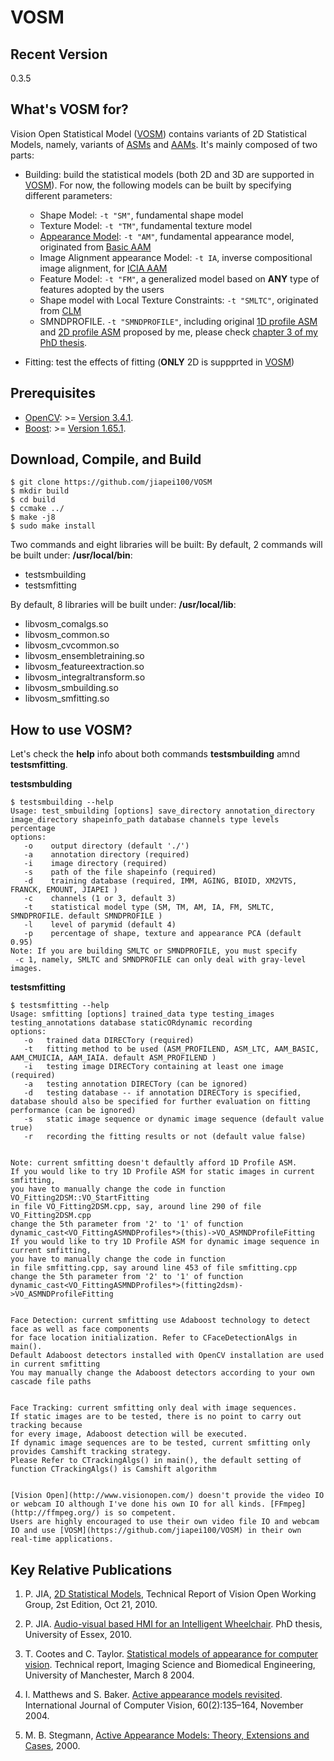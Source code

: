 # VOSM

## Recent Version
0.3.5

## What's VOSM for?

Vision Open Statistical Model ([VOSM](https://github.com/jiapei100/VOSM)) contains variants of 2D Statistical Models, namely, variants of [ASMs](https://en.wikipedia.org/wiki/Active_shape_model) and [AAMs](https://en.wikipedia.org/wiki/Active_appearance_model). It's mainly composed of two parts:

* Building: build the statistical models (both 2D and 3D are supported in [VOSM](https://github.com/jiapei100/VOSM)). For now, the following models can be built by specifying different parameters:
  - Shape Model: ```-t "SM"```, fundamental shape model
  - Texture Model: ```-t "TM"```, fundamental texture model
  - [Appearance Model](http://www.imm.dtu.dk/~aam/main/node15.html): ```-t "AM"```, fundamental appearance model, originated from [Basic AAM](http://www.imm.dtu.dk/~aam/main/node16.html)
  - Image Alignment appearance Model: ```-t IA```, inverse compositional image alignment, for [ICIA AAM](https://www.ri.cmu.edu/pub_files/pub4/matthews_iain_2004_2/matthews_iain_2004_2.pdf)
  - Feature Model: ```-t "FM"```, a generalized model based on **ANY** type of features adopted by the users
  - Shape model with Local Texture Constraints: ```-t "SMLTC"```, originated from [CLM](https://personalpages.manchester.ac.uk/staff/timothy.f.cootes/Models/clm.html)
  - SMNDPROFILE. ```-t "SMNDPROFILE"```, including original [1D profile ASM](http://www.imm.dtu.dk/~aam/downloads/asmprops/node3.html) and [2D profile ASM](http://www.visionopen.com/members/jiapei/publications/pei_thesischapter34.pdf) proposed by me, please check [chapter 3 of my PhD thesis](http://www.visionopen.com/members/jiapei/publications/pei_thesischapter34.pdf).

* Fitting: test the effects of fitting (**ONLY** 2D is suppprted in [VOSM](https://github.com/jiapei100/VOSM))


## Prerequisites

- [OpenCV](https://github.com/opencv/opencv): >= [Version 3.4.1](https://github.com/opencv/opencv/releases/tag/3.4.1).
- [Boost](https://www.boost.org/): >= [Version 1.65.1](https://www.boost.org/users/history/version_1_65_1.html).


## Download, Compile, and Build

```
$ git clone https://github.com/jiapei100/VOSM
$ mkdir build
$ cd build
$ ccmake ../
$ make -j8
$ sudo make install
```

Two commands and eight libraries will be built:
By default, 2 commands will be built under: **/usr/local/bin**:
- testsmbuilding
- testsmfitting

By default, 8 libraries will be built under: **/usr/local/lib**:
- libvosm_comalgs.so
- libvosm_common.so
- libvosm_cvcommon.so
- libvosm_ensembletraining.so
- libvosm_featureextraction.so
- libvosm_integraltransform.so
- libvosm_smbuilding.so
- libvosm_smfitting.so


## How to use VOSM?

Let's check the **help** info about both commands **testsmbuilding** amnd **testsmfitting**.

**testsmbulding**

```
$ testsmbuilding --help
Usage: test_smbuilding [options] save_directory annotation_directory image_directory shapeinfo_path database channels type levels percentage
options:
   -o    output directory (default './')
   -a    annotation directory (required)
   -i    image directory (required)
   -s    path of the file shapeinfo (required)
   -d    training database (required, IMM, AGING, BIOID, XM2VTS, FRANCK, EMOUNT, JIAPEI )
   -c    channels (1 or 3, default 3)
   -t    statistical model type (SM, TM, AM, IA, FM, SMLTC, SMNDPROFILE. default SMNDPROFILE )
   -l    level of parymid (default 4)
   -p    percentage of shape, texture and appearance PCA (default 0.95)
Note: If you are building SMLTC or SMNDPROFILE, you must specify
 -c 1, namely, SMLTC and SMNDPROFILE can only deal with gray-level images.
 ```

**testsmfitting**

```
$ testsmfitting --help
Usage: smfitting [options] trained_data type testing_images testing_annotations database staticORdynamic recording
options:
   -o   trained data DIRECTory (required)
   -t   fitting method to be used (ASM_PROFILEND, ASM_LTC, AAM_BASIC, AAM_CMUICIA, AAM_IAIA. default ASM_PROFILEND )
   -i   testing image DIRECTory containing at least one image (required)
   -a   testing annotation DIRECTory (can be ignored)
   -d   testing database -- if annotation DIRECTory is specified, database should also be specified for further evaluation on fitting performance (can be ignored)
   -s   static image sequence or dynamic image sequence (default value true)
   -r   recording the fitting results or not (default value false)


Note: current smfitting doesn't defaultly afford 1D Profile ASM.
If you would like to try 1D Profile ASM for static images in current smfitting,
you have to manually change the code in function VO_Fitting2DSM::VO_StartFitting
in file VO_Fitting2DSM.cpp, say, around line 290 of file VO_Fitting2DSM.cpp
change the 5th parameter from '2' to '1' of function
dynamic_cast<VO_FittingASMNDProfiles*>(this)->VO_ASMNDProfileFitting
If you would like to try 1D Profile ASM for dynamic image sequence in current smfitting,
you have to manually change the code in function
in file smfitting.cpp, say around line 453 of file smfitting.cpp
change the 5th parameter from '2' to '1' of function
dynamic_cast<VO_FittingASMNDProfiles*>(fitting2dsm)->VO_ASMNDProfileFitting


Face Detection: current smfitting use Adaboost technology to detect face as well as face components
for face location initialization. Refer to CFaceDetectionAlgs in main().
Default Adaboost detectors installed with OpenCV installation are used in current smfitting
You may manually change the Adaboost detectors according to your own cascade file paths


Face Tracking: current smfitting only deal with image sequences.
If static images are to be tested, there is no point to carry out tracking because
for every image, Adaboost detection will be executed.
If dynamic image sequences are to be tested, current smfitting only provides Camshift tracking strategy.
Please Refer to CTrackingAlgs() in main(), the default setting of function CTrackingAlgs() is Camshift algorithm


[Vision Open](http://www.visionopen.com/) doesn't provide the video IO or webcam IO although I've done his own IO for all kinds. [FFmpeg](http://ffmpeg.org/) is so competent.
Users are highly encouraged to use their own video file IO and webcam IO and use [VOSM](https://github.com/jiapei100/VOSM) in their own real-time applications.
```




## Key Relative Publications

1) P. JIA, [2D Statistical Models](http://www.visionopen.com/members/jiapei/publications/pei_sm2dreport2010.pdf), Technical Report of Vision Open Working Group, 2st Edition, Oct 21, 2010.

2) P. JIA. [Audio-visual based HMI for an Intelligent Wheelchair](http://www.visionopen.com/members/jiapei/publications/pei_thesischapter34.pdf). PhD thesis, University of Essex, 2010.

3) T. Cootes and C. Taylor. [Statistical models of appearance for computer
vision](http://www.face-rec.org/algorithms/aam/app_models.pdf). Technical report, Imaging Science and Biomedical Engineering, University of Manchester, March 8 2004.

4) I. Matthews and S. Baker. [Active appearance models revisited](https://www.ri.cmu.edu/pub_files/pub4/matthews_iain_2004_2/matthews_iain_2004_2.pdf). International Journal of Computer Vision, 60(2):135–164, November 2004.

5) M. B. Stegmann, [Active Appearance Models: Theory, Extensions and Cases](http://www2.imm.dtu.dk/~aam/main/), 2000.
